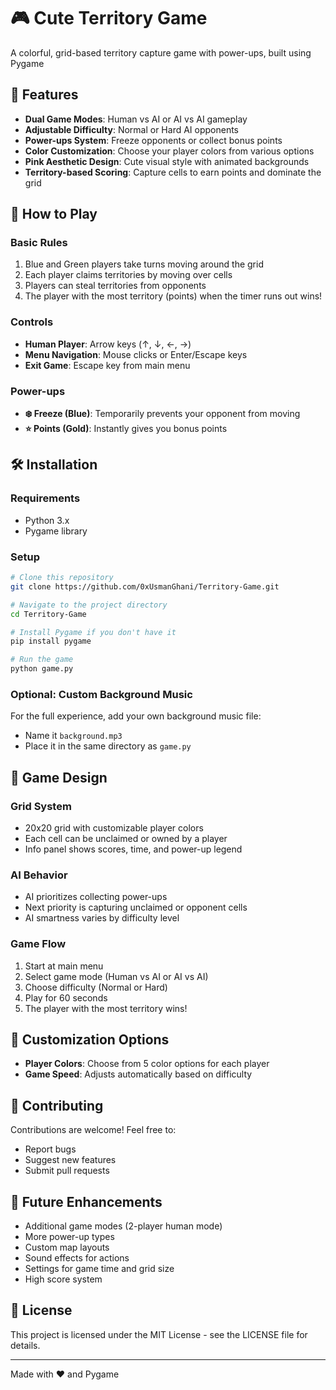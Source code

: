 # 🎮 Cute Territory Game

A colorful, grid-based territory capture game with power-ups, built using Pygame


## 🌟 Features

- **Dual Game Modes**: Human vs AI or AI vs AI gameplay
- **Adjustable Difficulty**: Normal or Hard AI opponents
- **Power-ups System**: Freeze opponents or collect bonus points
- **Color Customization**: Choose your player colors from various options
- **Pink Aesthetic Design**: Cute visual style with animated backgrounds
- **Territory-based Scoring**: Capture cells to earn points and dominate the grid

## 🎯 How to Play

### Basic Rules
1. Blue and Green players take turns moving around the grid
2. Each player claims territories by moving over cells
3. Players can steal territories from opponents
4. The player with the most territory (points) when the timer runs out wins!

### Controls
- **Human Player**: Arrow keys (↑, ↓, ←, →)
- **Menu Navigation**: Mouse clicks or Enter/Escape keys
- **Exit Game**: Escape key from main menu

### Power-ups
- **❄️ Freeze (Blue)**: Temporarily prevents your opponent from moving
- **⭐ Points (Gold)**: Instantly gives you bonus points

## 🛠️ Installation

### Requirements
- Python 3.x
- Pygame library

### Setup
```bash
# Clone this repository
git clone https://github.com/0xUsmanGhani/Territory-Game.git

# Navigate to the project directory
cd Territory-Game

# Install Pygame if you don't have it
pip install pygame

# Run the game
python game.py
```

### Optional: Custom Background Music
For the full experience, add your own background music file:
- Name it `background.mp3`
- Place it in the same directory as `game.py`

## 🎨 Game Design

### Grid System
- 20x20 grid with customizable player colors
- Each cell can be unclaimed or owned by a player
- Info panel shows scores, time, and power-up legend

### AI Behavior
- AI prioritizes collecting power-ups
- Next priority is capturing unclaimed or opponent cells
- AI smartness varies by difficulty level

### Game Flow
1. Start at main menu
2. Select game mode (Human vs AI or AI vs AI)
3. Choose difficulty (Normal or Hard)
4. Play for 60 seconds
5. The player with the most territory wins!

## 🔧 Customization Options

- **Player Colors**: Choose from 5 color options for each player
- **Game Speed**: Adjusts automatically based on difficulty

## 🤝 Contributing

Contributions are welcome! Feel free to:
- Report bugs
- Suggest new features
- Submit pull requests

## 📝 Future Enhancements

- Additional game modes (2-player human mode)
- More power-up types
- Custom map layouts
- Sound effects for actions
- Settings for game time and grid size
- High score system

## 📜 License

This project is licensed under the MIT License - see the LICENSE file for details.

---
Made with ❤️ and Pygame